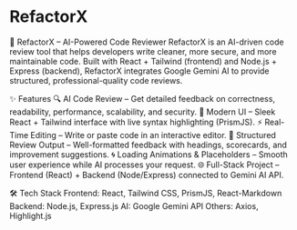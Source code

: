 # RefactorX
🚀 RefactorX – AI-Powered Code Reviewer  RefactorX is an AI-driven code review tool that helps developers write cleaner, more secure, and more maintainable code. Built with React + Tailwind (frontend) and Node.js + Express (backend), RefactorX integrates Google Gemini AI to provide structured, professional-quality code reviews.  

✨ Features
🔍 AI Code Review – Get detailed feedback on correctness, readability, performance, scalability, and security.
🎨 Modern UI – Sleek React + Tailwind interface with live syntax highlighting (PrismJS).
⚡ Real-Time Editing – Write or paste code in an interactive editor.
📑 Structured Review Output – Well-formatted feedback with headings, scorecards, and improvement suggestions.
🌀 Loading Animations & Placeholders – Smooth user experience while AI processes your request.
🌐 Full-Stack Project – Frontend (React) + Backend (Node/Express) connected to Gemini AI API.

🛠️ Tech Stack
Frontend: React, Tailwind CSS, PrismJS, React-Markdown
Backend: Node.js, Express.js
AI: Google Gemini API
Others: Axios, Highlight.js



